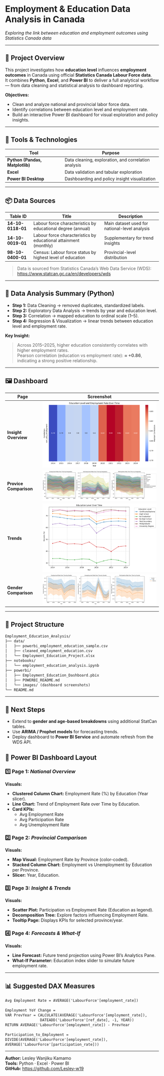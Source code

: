 # Employment & Education Data Analysis in Canada  
*Exploring the link between education and employment outcomes using Statistics Canada data*  

---

## 🎯 Project Overview
This project investigates how **education level** influences **employment outcomes** in Canada using official **Statistics Canada Labour Force data**.  
It combines **Python**, **Excel**, and **Power BI** to deliver a full analytical workflow — from data cleaning and statistical analysis to dashboard reporting.

**Objectives:**
- Clean and analyze national and provincial labor force data.
- Identify correlations between education level and employment rate.
- Build an interactive Power BI dashboard for visual exploration and policy insights.

---

## 🧰 Tools & Technologies
| Tool | Purpose |
|------|----------|
| **Python (Pandas, Matplotlib)** | Data cleaning, exploration, and correlation analysis |
| **Excel** | Data validation and tabular exploration |
| **Power BI Desktop** | Dashboarding and policy insight visualization |

---

## 📦 Data Sources
| Table ID | Title | Description |
|-----------|--------|-------------|
| **14-10-0118-01** | Labour force characteristics by educational degree (annual) | Main dataset used for national-level analysis |
| **14-10-0019-01** | Labour force characteristics by educational attainment (monthly) | Supplementary for trend insights |
| **98-10-0400-01** | Census: Labour force status by highest level of education | Provincial-level distribution |

> Data is sourced from Statistics Canada’s Web Data Service (WDS): https://www.statcan.gc.ca/en/developers/wds

---

## 🧮 Data Analysis Summary (Python)
- **Step 1:** Data Cleaning → removed duplicates, standardized labels.  
- **Step 2:** Exploratory Data Analysis → trends by year and education level.  
- **Step 3:** Correlation → mapped education to ordinal scale (1–5).  
- **Step 4:** Regression & Visualization → linear trends between education level and employment rate.  

**Key Insight:**  
> Across 2015–2025, higher education consistently correlates with higher employment rates.  
> Pearson correlation (education vs employment rate): **≈ +0.86**, indicating a strong positive relationship.  

---

## 🖼️ Dashboard

| Page | Screenshot |
|------|-------------|
| **Insight Overview** | ![Correlation Overview Placeholder](./images/correlation_education_employment_over_time.png) |
| **Provice Comparison** | ![Province Placeholder](./images/labour_force_rates_by_geo.png) |
| **Trends** | ![Trends Placeholder](./images/education_trends_over_time.png) |
| **Gender Comparison** | ![Gender Placeholder](./images/labour_force_rates_by_gender.png) |
---

## 🧩 Project Structure
```
Employment_Education_Analysis/
├── data/
│   ├── powerbi_employment_education_sample.csv
│   ├── cleaned_employment_education.csv
│   └── Employment_Education_Project.xlsx
├── notebooks/
│   └── employment_education_analysis.ipynb
├── powerbi/
│   ├── Employment_Education_Dashboard.pbix 
│   ├── POWERBI_README.md
│   └── images/ (dashboard screenshots)
└── README.md
```
---

## 🧠 Next Steps
- Extend to **gender and age-based breakdowns** using additional StatCan tables.  
- Use **ARIMA / Prophet models** for forecasting trends.  
- Deploy dashboard to **Power BI Service** and automate refresh from the WDS API.


## 🧭 Power BI Dashboard Layout

### 1️⃣ Page 1: *National Overview*
**Visuals:**
- **Clustered Column Chart:** Employment Rate (%) by Education (Year slicer).  
- **Line Chart:** Trend of Employment Rate over Time by Education.  
- **Card KPIs:**  
  - Avg Employment Rate  
  - Avg Participation Rate  
  - Avg Unemployment Rate  

### 2️⃣ Page 2: *Provincial Comparison*
**Visuals:**
- **Map Visual:** Employment Rate by Province (color-coded).  
- **Stacked Column Chart:** Employment vs Unemployment by Education per Province.  
- **Slicer:** Year, Education.  

### 3️⃣ Page 3: *Insight & Trends*
**Visuals:**
- **Scatter Plot:** Participation vs Employment Rate (Education as legend).  
- **Decomposition Tree:** Explore factors influencing Employment Rate.  
- **Tooltip Page:** Displays KPIs for selected province/year.

### 4️⃣ Page 4: *Forecasts & What-If*
**Visuals:**
- **Line Forecast:** Future trend projection using Power BI’s Analytics Pane.  
- **What-If Parameter:** Education index slider to simulate future employment rate.  

---

## 📊 Suggested DAX Measures
```DAX
Avg Employment Rate = AVERAGE('LabourForce'[employment_rate])

Employment YoY Change = 
VAR PrevYear = CALCULATE(AVERAGE('LabourForce'[employment_rate]), 
                DATEADD('LabourForce'[ref_date], -1, YEAR))
RETURN AVERAGE('LabourForce'[employment_rate]) - PrevYear

Participation_to_Employment = 
DIVIDE(AVERAGE('LabourForce'[employment_rate]), AVERAGE('LabourForce'[participation_rate]))
```


---

**Author:** Lesley Wanjiku Kamamo   
**Tools:** Python · Excel · Power BI  
**GitHub:** https://github.com/Lesley-w19
